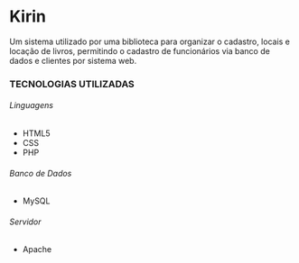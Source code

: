 # Kirin
Um sistema utilizado por uma biblioteca para organizar o cadastro, locais e locação de livros, permitindo o cadastro de funcionários via banco de dados e clientes por sistema web.

### TECNOLOGIAS UTILIZADAS
###### Linguagens
- HTML5
- CSS
- PHP
###### Banco de Dados
- MySQL
###### Servidor
- Apache
